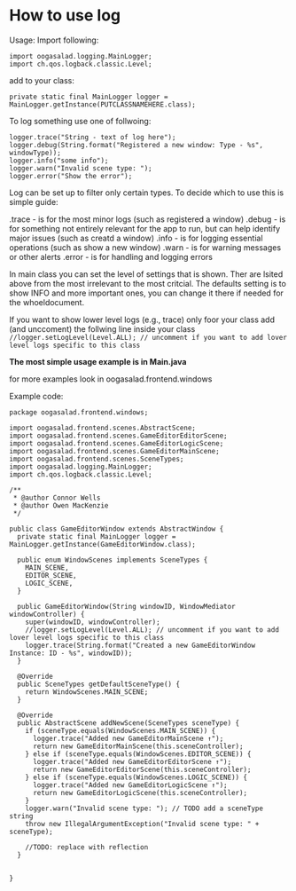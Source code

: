 # How to use log

Usage:
Import following:
```
import oogasalad.logging.MainLogger;
import ch.qos.logback.classic.Level;
```

add to your class:
```
private static final MainLogger logger = MainLogger.getInstance(PUTCLASSNAMEHERE.class);
```

To log something use one of follwoing:
```
logger.trace("String - text of log here");
logger.debug(String.format("Registered a new window: Type - %s",  windowType));
logger.info("some info");
logger.warn("Invalid scene type: ");
logger.error("Show the error");
```

Log can be set up to filter only certain types. To decide which to use this is simple guide:

.trace - is for the most minor logs (such as registered a window)
.debug - is for something not entirely relevant for the app to run, but can help identify major issues (such as creatd a window)
.info - is for logging essential operations (such as show a new window)
.warn - is for warning messages or other alerts
.error - is for handling and logging errors


In main class you can set the level of settings that is shown. Ther are lsited above from the most irrelevant to the most critcial. The defaults setting is to show INFO and more important ones, you can change it there if needed for the whoeldocument.

If you want to show lower level logs (e.g., trace) only foor your class add (and unccoment) the follwing line inside your class
`//logger.setLogLevel(Level.ALL); // uncomment if you want to add lover level logs specific to this class`



**The most simple usage example is in Main.java**

for more examples look in oogasalad.frontend.windows



Example code:

```
package oogasalad.frontend.windows;

import oogasalad.frontend.scenes.AbstractScene;
import oogasalad.frontend.scenes.GameEditorEditorScene;
import oogasalad.frontend.scenes.GameEditorLogicScene;
import oogasalad.frontend.scenes.GameEditorMainScene;
import oogasalad.frontend.scenes.SceneTypes;
import oogasalad.logging.MainLogger;
import ch.qos.logback.classic.Level;

/**
 * @author Connor Wells
 * @author Owen MacKenzie
 */

public class GameEditorWindow extends AbstractWindow {
  private static final MainLogger logger = MainLogger.getInstance(GameEditorWindow.class);

  public enum WindowScenes implements SceneTypes {
    MAIN_SCENE,
    EDITOR_SCENE,
    LOGIC_SCENE,
  }

  public GameEditorWindow(String windowID, WindowMediator windowController) {
    super(windowID, windowController);
    //logger.setLogLevel(Level.ALL); // uncomment if you want to add lover level logs specific to this class
    logger.trace(String.format("Created a new GameEditorWindow Instance: ID - %s", windowID));
  }

  @Override
  public SceneTypes getDefaultSceneType() {
    return WindowScenes.MAIN_SCENE;
  }

  @Override
  public AbstractScene addNewScene(SceneTypes sceneType) {
    if (sceneType.equals(WindowScenes.MAIN_SCENE)) {
      logger.trace("Added new GameEditorMainScene ↑");
      return new GameEditorMainScene(this.sceneController);
    } else if (sceneType.equals(WindowScenes.EDITOR_SCENE)) {
      logger.trace("Added new GameEditorEditorScene ↑");
      return new GameEditorEditorScene(this.sceneController);
    } else if (sceneType.equals(WindowScenes.LOGIC_SCENE)) {
      logger.trace("Added new GameEditorLogicScene ↑");
      return new GameEditorLogicScene(this.sceneController);
    }
    logger.warn("Invalid scene type: "); // TODO add a sceneType string
    throw new IllegalArgumentException("Invalid scene type: " + sceneType);

    //TODO: replace with reflection
  }


}

```